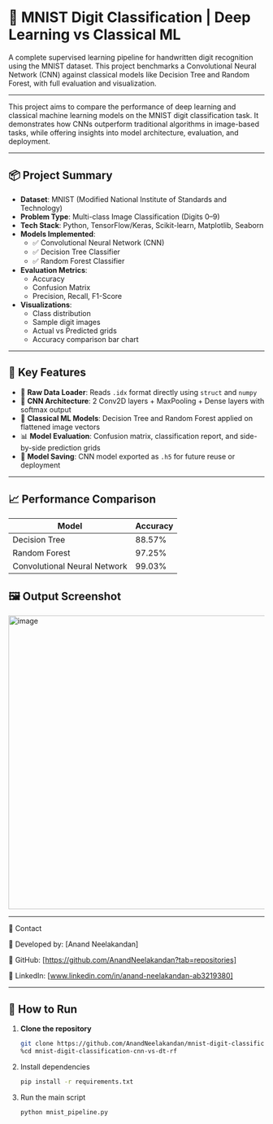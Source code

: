 # 🧠 MNIST Digit Classification | Deep Learning vs Classical ML

A complete supervised learning pipeline for handwritten digit recognition using the MNIST dataset. This project benchmarks a Convolutional Neural Network (CNN) against classical models like Decision Tree and Random Forest, with full evaluation and visualization.

---

This project aims to compare the performance of deep learning and classical machine learning models on the MNIST digit classification task. It demonstrates how CNNs outperform traditional algorithms in image-based tasks, while offering insights into model architecture, evaluation, and deployment.

---

## 📦 Project Summary

- **Dataset**: MNIST (Modified National Institute of Standards and Technology)
- **Problem Type**: Multi-class Image Classification (Digits 0–9)
- **Tech Stack**: Python, TensorFlow/Keras, Scikit-learn, Matplotlib, Seaborn
- **Models Implemented**:
  - ✅ Convolutional Neural Network (CNN)
  - ✅ Decision Tree Classifier
  - ✅ Random Forest Classifier
- **Evaluation Metrics**:
  - Accuracy
  - Confusion Matrix
  - Precision, Recall, F1-Score
- **Visualizations**:
  - Class distribution
  - Sample digit images
  - Actual vs Predicted grids
  - Accuracy comparison bar chart

---

## 🚀 Key Features

- 📂 **Raw Data Loader**: Reads `.idx` format directly using `struct` and `numpy`
- 🧠 **CNN Architecture**: 2 Conv2D layers + MaxPooling + Dense layers with softmax output
- 🌲 **Classical ML Models**: Decision Tree and Random Forest applied on flattened image vectors
- 📊 **Model Evaluation**: Confusion matrix, classification report, and side-by-side prediction grids
- 💾 **Model Saving**: CNN model exported as `.h5` for future reuse or deployment

---

## 📈 Performance Comparison

| Model               | Accuracy |
|--------------------|----------|
| Decision Tree       | 88.57%   |
| Random Forest       | 97.25%   |
| Convolutional Neural Network | 99.03%   |

## 🖼️ Output Screenshot

<img width="1188" height="577" alt="image" src="https://github.com/user-attachments/assets/283af4e6-72e4-4133-b45c-6a3156bddcd2" />

---
📧 Contact

📌 Developed by: [Anand Neelakandan]

🔗 GitHub: [https://github.com/AnandNeelakandan?tab=repositories]

💼 LinkedIn: [www.linkedin.com/in/anand-neelakandan-ab3219380]

---

## 🧪 How to Run

1. **Clone the repository**
   ```bash
   git clone https://github.com/AnandNeelakandan/mnist-digit-classification-cnn-vs-dt-rf.git
   %cd mnist-digit-classification-cnn-vs-dt-rf
2. Install dependencies
   ```bash
   pip install -r requirements.txt
3. Run the main script
   ```bash
   python mnist_pipeline.py
